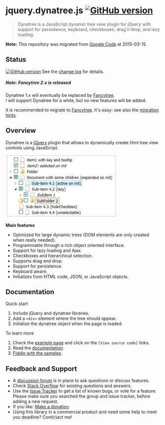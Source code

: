 # jquery.dynatree.js  [![GitHub version](https://badge.fury.io/gh/mar10%2Fdynatree.svg)](https://github.com/mar10/dynatree/releases/latest)

> Dynatree is a JavaScript dynamic tree view plugin for jQuery with support for 
> persistence, keyboard, checkboxes, drag'n'drop, and lazy loading.

**Note:** This repository was migrated from [Google Code](https://code.google.com/p/dynatree) at 2015-03-15.

## Status

[![GitHub version](https://badge.fury.io/gh/mar10%2Fdynatree.svg)](https://github.com/mar10/dynatree/releases/latest)
See the [change log](https://github.com/mar10/dynatree/blob/master/CHANGELOG.md) 
for details.

##### Note: Fancytree 2.x is released
Dynatree 1.x will eventually be replaced by [Fancytree](https://github.com/mar10/fancytree/).<br>
I will support Dynatree for a while, but no new features will be added.

It is recommended to migrate to [Fancytree](https://github.com/mar10/fancytree/).
It's easy: see also the [migration hints](https://github.com/mar10/fancytree/wiki/WhatsNew).


## Overview

Dynatree is a [jQuery](http://jquery.com) plugin that allows to dynamically create 
html tree view controls using JavaScript.

[ ![sample](dynatree_sample.png?raw=true) ](http://wwwendt.de/tech/dynatree/doc/samples.html "Live demo")


**Main features**

  * Optimized for large dynamic trees (DOM elements are only created when really needed).
  * Programmable through a rich object oriented interface.
  * Support for lazy loading and Ajax.
  * Checkboxes and hierarchical selection.
  * Supports drag and drop.
  * Support for persistence.
  * Keyboard aware.
  * Initializes from HTML code, JSON, or JavaScript objects. 


## Documentation

Quick start
  1. Include jQuery and dynatree libraries.
  2. Add a `<div>` element where the tree should appear.
  3. Initialize the dynatree object when the page is loaded.

To learn more
  1. Check the [example page](http://wwwendt.de/tech/dynatree/doc/samples.html) and click on the `[View source code]` links.
  2. Read the [documentation](http://wwWendt.de/tech/dynatree/doc/dynatree-doc.html).
  3. [Fiddle with the samples](http://jsfiddle.net/user/mar10/fiddles/).


## Feedback and Support

  - A [discussion forum](http://groups.google.com/group/dynatree) is in place to ask questions or discuss features.
  - Check [Stack Overflow](http://stackoverflow.com/questions/tagged/dynatree) for existing questions and answers.
  - Use the [Issue Tracker](https://github.com/mar10/dynatree/issues) to get a list of known bugs, or vote for a feature.<br>Please make sure you searched the group and issue tracker, before adding a new request.
  - If you like: [Make a donation](http://wwwendt.de/freeware/donate.html).
  - Using this library in a commercial product and need some help to meet you deadline? Cont(r)act me!
